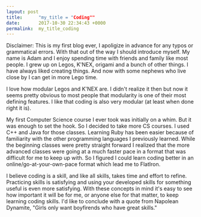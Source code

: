```yaml
---
layout: post
title:      "my_title = "Coding""
date:       2017-10-30 22:34:43 +0000
permalink:  my_title_coding
---
```



Disclaimer: This is my first blog ever, I apoligize in advance for any typos or grammatical errors. With that out of the way I should introduce myself. My name is Adam and I enjoy spending time with friends and family like most people. I grew up on Legos, K'NEX, origami and a bunch of other things. I have always liked creating things. And now with some nephews who live close by I can get in more Lego time.

I love how modular Legos and K'NEX are. I didn't realize it then but now it seems pretty obvious to most people that modularity is one of their most defining features. I like that coding is also very modular (at least when done right it is).

My first Computer Science course I ever took was initially on a whim. But it was enough to set the hook. So I decided to take more CS courses. I used C++ and Java for those classes. Learning Ruby has been easier because of familiarity with the other programming languages I previously learned. While the beginning classes were pretty straight forward I realized that the more advanced classes were going at a much faster pace in a format that was difficult for me to keep up with. So I figured I could learn coding better in an online/go-at-your-own-pace format which lead me to FlatIron.

I believe coding is a skill, and like all skills, takes time and effort to refine. Practicing skills is satisfying and using your developed skills for something useful is even more satisfying. With these concepts in mind it's easy to see how important it will be for me, or anyone else for that matter, to keep learning coding skills. I'd like to conclude with a quote from Napolean Dynamite, "Girls only want boyfirends who have great skills."
